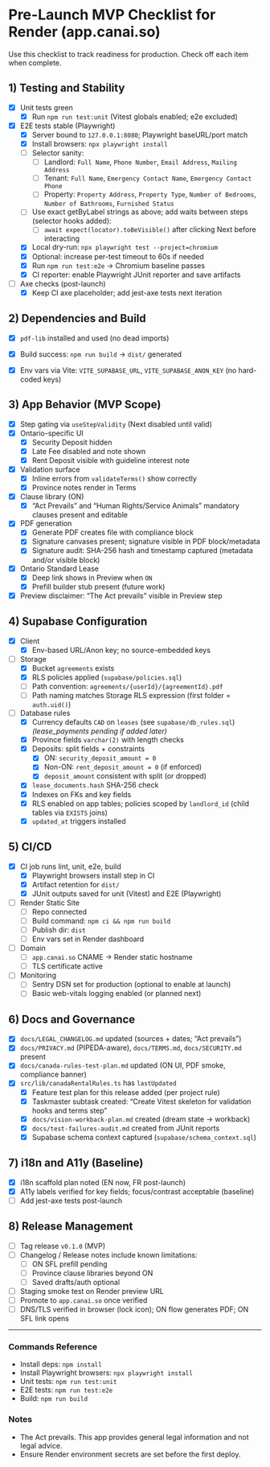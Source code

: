 # Pre-Launch MVP Checklist for Render (app.canai.so)

Use this checklist to track readiness for production. Check off each item when complete.

## 1) Testing and Stability
- [x] Unit tests green
  - [x] Run `npm run test:unit` (Vitest globals enabled; e2e excluded)
- [x] E2E tests stable (Playwright)
  - [x] Server bound to `127.0.0.1:8080`; Playwright baseURL/port match
  - [x] Install browsers: `npx playwright install`
  - [ ] Selector sanity:
    - [ ] Landlord: `Full Name`, `Phone Number`, `Email Address`, `Mailing Address`
    - [ ] Tenant: `Full Name`, `Emergency Contact Name`, `Emergency Contact Phone`
    - [ ] Property: `Property Address`, `Property Type`, `Number of Bedrooms`, `Number of Bathrooms`, `Furnished Status`
  - [ ] Use exact getByLabel strings as above; add waits between steps (selector hooks added):
    - [ ] `await expect(locator).toBeVisible()` after clicking Next before interacting
  - [x] Local dry-run: `npx playwright test --project=chromium`
  - [x] Optional: increase per-test timeout to 60s if needed
  - [x] Run `npm run test:e2e` → Chromium baseline passes
  - [x] CI reporter: enable Playwright JUnit reporter and save artifacts
- [ ] Axe checks (post-launch)
  - [x] Keep CI axe placeholder; add jest-axe tests next iteration

## 2) Dependencies and Build
- [x] `pdf-lib` installed and used (no dead imports)
- [x] Build success: `npm run build` → `dist/` generated
- [x] Env vars via Vite: `VITE_SUPABASE_URL`, `VITE_SUPABASE_ANON_KEY` (no hard-coded keys)


## 3) App Behavior (MVP Scope)
- [x] Step gating via `useStepValidity` (Next disabled until valid)
- [x] Ontario-specific UI
  - [x] Security Deposit hidden
  - [x] Late Fee disabled and note shown
  - [x] Rent Deposit visible with guideline interest note
- [x] Validation surface
  - [x] Inline errors from `validateTerms()` show correctly
  - [x] Province notes render in Terms
- [x] Clause library (ON)
  - [x] “Act Prevails” and “Human Rights/Service Animals” mandatory clauses present and editable
- [x] PDF generation
  - [x] Generate PDF creates file with compliance block
  - [x] Signature canvases present; signature visible in PDF block/metadata
  - [x] Signature audit: SHA-256 hash and timestamp captured (metadata and/or visible block)
- [x] Ontario Standard Lease
  - [x] Deep link shows in Preview when `ON`
  - [x] Prefill builder stub present (future work)
 - [x] Preview disclaimer: “The Act prevails” visible in Preview step

## 4) Supabase Configuration
- [x] Client
  - [x] Env-based URL/Anon key; no source-embedded keys
- [ ] Storage
  - [x] Bucket `agreements` exists
  - [x] RLS policies applied (`supabase/policies.sql`)
  - [ ] Path convention: `agreements/{userId}/{agreementId}.pdf`
  - [ ] Path naming matches Storage RLS expression (first folder = `auth.uid()`)
- [ ] Database rules
  - [x] Currency defaults `CAD` on `leases` (see `supabase/db_rules.sql`) _(lease_payments pending if added later)_
  - [x] Province fields `varchar(2)` with length checks
  - [x] Deposits: split fields + constraints
    - [x] ON: `security_deposit_amount = 0`
    - [x] Non-ON: `rent_deposit_amount = 0` (if enforced)
    - [x] `deposit_amount` consistent with split (or dropped)
  - [x] `lease_documents.hash` SHA-256 check
  - [x] Indexes on FKs and key fields
  - [x] RLS enabled on app tables; policies scoped by `landlord_id` (child tables via `EXISTS` joins)
  - [x] `updated_at` triggers installed

## 5) CI/CD
- [x] CI job runs lint, unit, e2e, build
  - [x] Playwright browsers install step in CI
  - [x] Artifact retention for `dist/`
  - [x] JUnit outputs saved for unit (Vitest) and E2E (Playwright)
- [ ] Render Static Site
  - [ ] Repo connected
  - [ ] Build command: `npm ci && npm run build`
  - [ ] Publish dir: `dist`
  - [ ] Env vars set in Render dashboard
- [ ] Domain
  - [ ] `app.canai.so` CNAME → Render static hostname
  - [ ] TLS certificate active
 - [ ] Monitoring
   - [ ] Sentry DSN set for production (optional to enable at launch)
   - [ ] Basic web-vitals logging enabled (or planned next)

## 6) Docs and Governance
- [x] `docs/LEGAL_CHANGELOG.md` updated (sources + dates; “Act prevails”)
- [x] `docs/PRIVACY.md` (PIPEDA-aware), `docs/TERMS.md`, `docs/SECURITY.md` present
- [x] `docs/canada-rules-test-plan.md` updated (ON UI, PDF smoke, compliance banner)
- [x] `src/lib/canadaRentalRules.ts` has `lastUpdated`
  - [x] Feature test plan for this release added (per project rule)
  - [x] Taskmaster subtask created: “Create Vitest skeleton for validation hooks and terms step”
  - [x] `docs/vision-workback-plan.md` created (dream state → workback)
  - [x] `docs/test-failures-audit.md` created from JUnit reports
  - [x] Supabase schema context captured (`supabase/schema_context.sql`)

## 7) i18n and A11y (Baseline)
- [x] i18n scaffold plan noted (EN now, FR post-launch)
- [x] A11y labels verified for key fields; focus/contrast acceptable (baseline)
- [ ] Add jest-axe tests post-launch

## 8) Release Management
- [ ] Tag release `v0.1.0` (MVP)
- [ ] Changelog / Release notes include known limitations:
  - [ ] ON SFL prefill pending
  - [ ] Province clause libraries beyond ON
  - [ ] Saved drafts/auth optional
- [ ] Staging smoke test on Render preview URL
- [ ] Promote to `app.canai.so` once verified
 - [ ] DNS/TLS verified in browser (lock icon); ON flow generates PDF; ON SFL link opens

---

### Commands Reference
- Install deps: `npm install`
- Install Playwright browsers: `npx playwright install`
- Unit tests: `npm run test:unit`
- E2E tests: `npm run test:e2e`
- Build: `npm run build`

### Notes
- The Act prevails. This app provides general legal information and not legal advice.
- Ensure Render environment secrets are set before the first deploy.